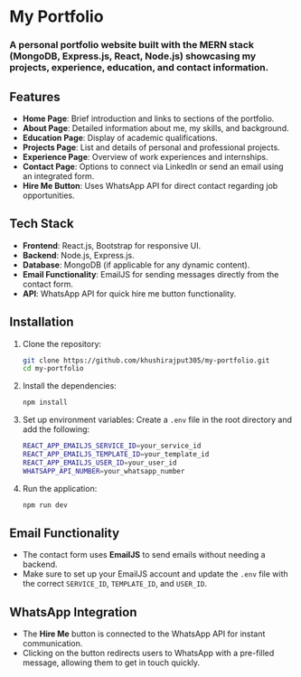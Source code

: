 # My Portfolio

### A personal portfolio website built with the MERN stack (MongoDB, Express.js, React, Node.js) showcasing my projects, experience, education, and contact information.

## Features
- **Home Page**: Brief introduction and links to sections of the portfolio.
- **About Page**: Detailed information about me, my skills, and background.
- **Education Page**: Display of academic qualifications.
- **Projects Page**: List and details of personal and professional projects.
- **Experience Page**: Overview of work experiences and internships.
- **Contact Page**: Options to connect via LinkedIn or send an email using an integrated form.
- **Hire Me Button**: Uses WhatsApp API for direct contact regarding job opportunities.
  

## Tech Stack
- **Frontend**: React.js, Bootstrap for responsive UI.
- **Backend**: Node.js, Express.js.
- **Database**: MongoDB (if applicable for any dynamic content).
- **Email Functionality**: EmailJS for sending messages directly from the contact form.
- **API**: WhatsApp API for quick hire me button functionality.

## Installation

1. Clone the repository:
    ```bash
    git clone https://github.com/khushirajput305/my-portfolio.git
    cd my-portfolio
    ```

2. Install the dependencies:
    ```bash
    npm install
    ```

3. Set up environment variables:
    Create a `.env` file in the root directory and add the following:
    ```bash
    REACT_APP_EMAILJS_SERVICE_ID=your_service_id
    REACT_APP_EMAILJS_TEMPLATE_ID=your_template_id
    REACT_APP_EMAILJS_USER_ID=your_user_id
    WHATSAPP_API_NUMBER=your_whatsapp_number
    ```

4. Run the application:
    ```bash
    npm run dev
    ```

## Email Functionality

- The contact form uses **EmailJS** to send emails without needing a backend.
- Make sure to set up your EmailJS account and update the `.env` file with the correct `SERVICE_ID`, `TEMPLATE_ID`, and `USER_ID`.

## WhatsApp Integration

- The **Hire Me** button is connected to the WhatsApp API for instant communication.
- Clicking on the button redirects users to WhatsApp with a pre-filled message, allowing them to get in touch quickly.


